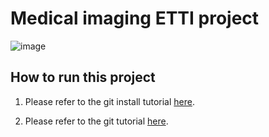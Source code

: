 # Medical imaging ETTI project
![image](https://etti.upb.ro/wp-content/uploads/2023/09/ETTI-LOGO-A-1.webp)

## How to run this project

1. Please refer to the git install tutorial [here](docs/README-setup.md).

2. Please refer to the git tutorial [here]().